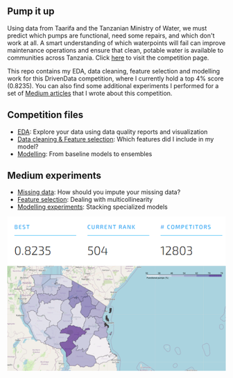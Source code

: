 ## Pump it up

Using data from Taarifa and the Tanzanian Ministry of Water, we must predict which pumps are functional, need some repairs, and which don't work at all.
A smart understanding of which waterpoints will fail can improve maintenance operations and ensure that clean, potable water is available to communities across Tanzania. Click [here](https://www.drivendata.org/competitions/7/pump-it-up-data-mining-the-water-table/) to visit the competition page.

This repo contains my EDA, data cleaning, feature selection and modelling work for this DrivenData competition, where I currently hold a top 4% score (0.8235). You can also find some additional experiments I performed for a set of [Medium articles](https://medium.com/@brendaloznik_48450) that I wrote about this competition.

## Competition files
- [EDA](https://github.com/BrendaLoznik/waterpumps/blob/main/1.%20EDA.ipynb): Explore your data using data quality reports and visualization
- [Data cleaning & Feature selection](https://github.com/BrendaLoznik/waterpumps/blob/main/2.%20Data%20cleaning%20%26%20Feature%20engineering.ipynb): Which features did I include in my model?
- [Modelling](https://github.com/BrendaLoznik/waterpumps/blob/main/3.%20Modelling.ipynb): From baseline models to ensembles

## Medium experiments
- [Missing data](https://github.com/BrendaLoznik/waterpumps/blob/main/2B.%20Dealing%20with%20missing%20data.ipynb): How should you impute your missing data?
- [Feature selection](https://github.com/BrendaLoznik/waterpumps/blob/main/2C.%20Feature%20selection%20experiments.ipynb): Dealing with multicollinearity
- [Modelling experiments](https://github.com/BrendaLoznik/waterpumps/blob/main/3B.%20Modelling%20experiments.ipynb): Stacking specialized models


![Screenshot](submission.png)
![Screenshot](functional2.png)

